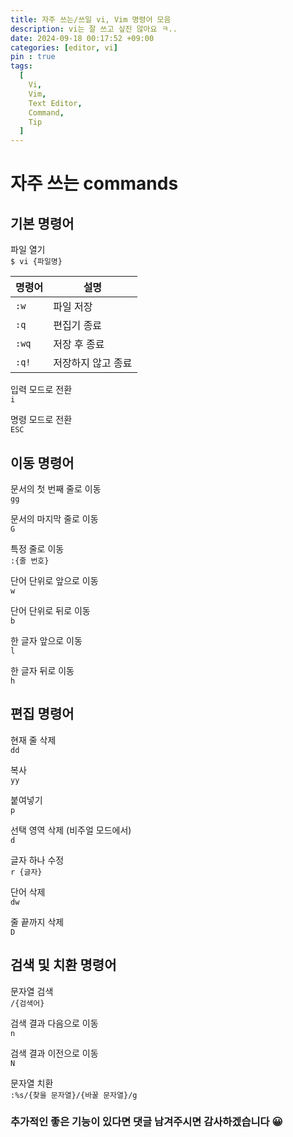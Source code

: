 ```yaml
---
title: 자주 쓰는/쓰일 vi, Vim 명령어 모음
description: vi는 잘 쓰고 싶진 않아요 ㅋ.. 
date: 2024-09-18 00:17:52 +09:00
categories: [editor, vi]
pin : true
tags:
  [
    Vi,
    Vim,
    Text Editor,
    Command,
    Tip
  ]
---
```


# 자주 쓰는 commands

## 기본 명령어

파일 열기<br>
`$ vi {파일명}`<br>

| 명령어   | 설명         |
|-------|------------|
| `:w`  | 파일 저장      |
| `:q`  | 편집기 종료     |
| `:wq` | 저장 후 종료    |
| `:q!` | 저장하지 않고 종료 |

입력 모드로 전환<br>
`i`<br>

명령 모드로 전환<br>
`ESC`<br>

## 이동 명령어

문서의 첫 번째 줄로 이동<br>
`gg`<br>

문서의 마지막 줄로 이동<br>
`G`<br>

특정 줄로 이동<br>
`:{줄 번호}`<br>

단어 단위로 앞으로 이동<br>
`w`<br>

단어 단위로 뒤로 이동<br>
`b`<br>

한 글자 앞으로 이동<br>
`l`<br>

한 글자 뒤로 이동<br>
`h`<br>

## 편집 명령어

현재 줄 삭제<br>
`dd`<br>

복사<br>
`yy`<br>

붙여넣기<br>
`p`<br>

선택 영역 삭제 (비주얼 모드에서)<br>
`d`<br>

글자 하나 수정<br>
`r {글자}`<br>

단어 삭제<br>
`dw`<br>

줄 끝까지 삭제<br>
`D`<br>

## 검색 및 치환 명령어

문자열 검색<br>
`/{검색어}`<br>

검색 결과 다음으로 이동<br>
`n`<br>

검색 결과 이전으로 이동<br>
`N`<br>

문자열 치환<br>
`:%s/{찾을 문자열}/{바꿀 문자열}/g`<br>

### 추가적인 좋은 기능이 있다면 댓글 남겨주시면 감사하겠습니다 😀
